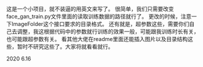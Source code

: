 这是一个小项目，就不装逼的用英文来写了。
很简单，我们只需要改变face_gan_train.py文件里面的读取训练数据的路径就行了。
更改的时候，注意一下ImageFolder这个接口要求的目录格式。
还有就是，超参数这些，需要你们自己去调整，我这根据代码中的参数就行训练的效果一般，可能跟我训练时长有关，也可能跟超参数有关。
看其他大佬在readme里面还能插入图片以及目录结构这些，暂时不研究这些了。大家将就看看就行。

2020 6.16
